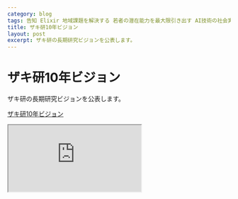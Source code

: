 ```yaml
---
category: blog
tags: 告知 Elixir 地域課題を解決する 若者の潜在能力を最大限引き出す AI技術の社会実装
title: ザキ研10年ビジョン
layout: post
excerpt: ザキ研の長期研究ビジョンを公表します。
---
```

# ザキ研10年ビジョン

ザキ研の長期研究ビジョンを公表します。

[ザキ研10年ビジョン](https://zacky1972.github.io/research-vision-2018/#/)

<iframe allowfullscreen="true" src="https://zacky1972.github.io/research-vision-2018/#/" title="ザキ研10年ビジョン"/>

## 若者の潜在能力を最大限引き出す教育

[ザキ研10年ビジョン〜若者の潜在能力を最大限引き出す教育](https://zacky1972.github.io/research-vision-2018/#/7)

<iframe allowfullscreen="true" src="https://zacky1972.github.io/research-vision-2018/#/7" title="ザキ研10年ビジョン〜若者の潜在能力を最大限引き出す教育"/>

今まで長年にわたって，私たちは**若者の潜在能力を最大限引き出す教育**に取り組んできました。そのために編み出したのは，[数々の授業科目](http://zacky1972.github.io/courses/)，[共同研究型インターンシップ](http://zacky1972.github.io/blog/2015/09/23/collaborative-research-internships.html)，そして[小学校プログラミング教育「KaFT」](https://zacky1972.github.io/KaFT/)です。

このうち，共同研究型インターンシップでは，学生たちが研究活動の一環としてソフトウェアやデザインの受託開発を行ってきました。この活動が成立していたのは，これまで研究室の人数を定員以上に多く採用できていたという理由もありました。

しかし，研究活動の質を保証するために，2年生から3年生への進級要件を厳格にすることと，研究室の定員を越えないよう均等に配分することという学科の方針が定まり，今後少なくとも5年間程度は維持されることが決まりました。これにより，研究活動が進めやすくなったのですが，研究室配属される学生の人数が少なくなることが確定的となりました。ザキ研の場合には，最も多い時で平成29年度終了時点で学生20名を数えていましたが，半減することが確定しています。

そのため，ザキ研でこれまでのように共同研究型インターンシップで受託開発を行うことが難しくなりました。

## 地域課題の解決: KK-SHiFT

[ザキ研10年ビジョン〜地域課題の解決](https://zacky1972.github.io/research-vision-2018/#/4)

<iframe allowfullscreen="true" src="https://zacky1972.github.io/research-vision-2018/#/4" title="ザキ研10年ビジョン〜地域課題の解決"/>

一方，共同研究型インターンシップを進めていくうちに，地域課題を解決するアプリを開発するというテーマが，地域の方々に大変喜ばれ，かつ地域貢献を大事にする北九州市立大学の活動としての大義名分があると実感するようになりました。

そのことから北九大の北方・ひびきの両キャンパスと北九州高専で合同で地域課題の解決に取り組む[KK-SHiFT](https://zacky1972.github.io/KK-SHiFT/)の活動を開始し，順調に立ち上がりました。

そこで，**KK-SHiFTすなわち地域課題の解決をザキ研の研究テーマの大きな柱の1つとして，今後も継続していきます。**

KK-SHiFTの活動を続けていくことで，北九州高専のソフトウェア開発能力が向上してきました。そこで，**共同研究型インターンシップによるソフトウェア受託開発活動を北九州高専に移譲していく**ことを決断しました。

## AI技術の社会実装

[ザキ研10年ビジョン〜AI技術の社会実装](https://zacky1972.github.io/research-vision-2018/#/9)

<iframe allowfullscreen="true" src="https://zacky1972.github.io/research-vision-2018/#/9" title="ザキ研10年ビジョン〜AI技術の社会実装"/>

最近急速に依頼が増えてきた共同研究案件として，**AI技術の社会実装**があります。

AI専門家である[永原正章先生](http://www.kitakyu-u.ac.jp/env/subject/d-media/Masaaki_Nagahara/)が2016年に北九州市立大学に着任したことで，学内に一気にAI技術が普及しました。私たちも永原先生にAI技術を学んで研究していきました。それを皮切りに2017年に[ひびきのAI社会実装研究会](http://car-el.ksrp.or.jp/hibiki-ai/index.html)にも加入し，さらに研究を進めていきました。

その甲斐あって，2017年度には2つの企業とAI技術の共同研究を行い，ささやかながらAI技術の社会実装の研究成果をあげることができました。

**AI技術の社会実装はザキ研の新たな研究の柱として取り組んでいきます。**

## Elixir

[ザキ研10年ビジョン〜Elixir](https://zacky1972.github.io/research-vision-2018/#/1)

ひびきのAI研究会での出会いをきっかけに，[fukuoka.ex](https://fukuokaex.connpass.com)と出会い，2018年から[Elixir(エリクサー)](https://elixir-lang.org)の研究活動をスタートさせることになりました。

Elixirはシンプルで並列性と耐障害性に優れたプログラミング言語です。Elixirで記述された[Phoenix](http://phoenixframework.org)は簡潔な記述で大量のデータアクセスに耐えられるウェブサイトを構築できます。

Elixirに対する私たちの期待は次の通りです。

* Python に代わるハイパフォーマンス・コンピューティングや人工知能技術応用への期待
* Ruby に代わるウェブ・プログラミングへの期待
* Javascript / WebAssembly との連携への期待
* C言語 / mruby に代わる組込みソフトウェア適用への期待

私たちはこれらの期待に応えるべくElixirの性能をさらに引き出すために，2018年から[ZEAM](https://hex.pm/packages/zeam)という処理系の開発をスタートさせました。ZEAMで目指すのは現状の Erlang VM の性能を超え，新たなコンピューティングの世界を切り拓くことです。

私たちは[fukuoka.ex#5](https://techjin.connpass.com/event/79311/)にてZEAMの構想をプレゼンテーションしました。

[ZEAM開発ログ 第1回: BEAMバイトコード・インサイド〜30年の歴史を誇るBEAMを超えるには](https://zeam-vm.github.io/zeam-fukuoka.ex-20170223/#/)

<iframe allowfullscreen="true" src="https://zeam-vm.github.io/zeam-fukuoka.ex-20170223/#/" title="ZEAM開発ログ 第1回: BEAMバイトコード・インサイド〜30年の歴史を誇るBEAMを超えるには"/>

2018年にElixirに関する共同研究を1件スタートさせました。この研究では主に次のことを目指します。

* JITコンパイル，マルチCPU/GPUによる並列処理，高位合成によるFPGA駆動を目標とする処理系ZEAMの研究開発
* 処理系の性能を測定するベンチマークプログラムの整備
* 数値計算・機械学習関連ライブラリの整備・高速化
* ウェブアプリサーバー Phoenixの整備・発展

今後，地域課題を解決するアプリ開発をElixirを用いて開発することを計画しています。

## おわりに〜地域イノベーション研究所(仮称)の創立に向けて

[ザキ研10年ビジョン〜地域イノベーション研究所(仮称)の創立に向けて](https://zacky1972.github.io/research-vision-2018/#/10)

<iframe allowfullscreen="true" src="https://zacky1972.github.io/research-vision-2018/#/10" title="ザキ研10年ビジョン〜地域イノベーション研究所(仮称)の創立に向けて"/>

このような方向性の研究を拡大するにあたって，**地域課題の解決のためのイノベーション**を興す研究を行う**地域イノベーション研究所**の創設を目指します。

前述の通り，地域貢献は北九州市立大学のミッションの1つです。文系学部だけでなく理工系学部を有する北九大が出来ることとして，地域に対して技術やビジネスモデルで貢献することが挙げられます。そこで，地域イノベーション研究所という着想を得ました。

地域イノベーション研究所は，既設の地域戦略研究所(北方)と環境技術研究所(ひびきの)の間を補完する機能を有するようにします。
